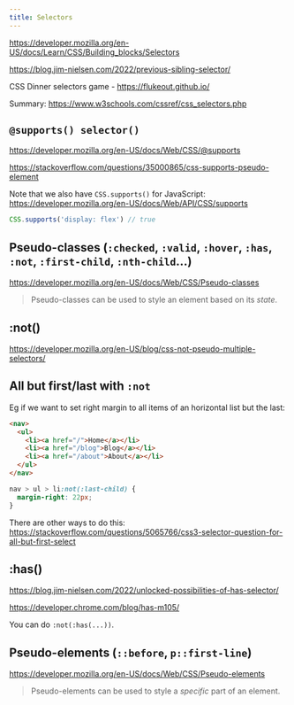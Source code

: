 ```yaml
---
title: Selectors
---
```


https://developer.mozilla.org/en-US/docs/Learn/CSS/Building_blocks/Selectors

https://blog.jim-nielsen.com/2022/previous-sibling-selector/

CSS Dinner selectors game - https://flukeout.github.io/

Summary: https://www.w3schools.com/cssref/css_selectors.php

## `@supports() selector()`

https://developer.mozilla.org/en-US/docs/Web/CSS/@supports

https://stackoverflow.com/questions/35000865/css-supports-pseudo-element

Note that we also have `CSS.supports()` for JavaScript: https://developer.mozilla.org/en-US/docs/Web/API/CSS/supports

```js
CSS.supports('display: flex') // true
```

## Pseudo-classes (`:checked`, `:valid`, `:hover`, `:has`, `:not`, `:first-child`, `:nth-child`...)

https://developer.mozilla.org/en-US/docs/Web/CSS/Pseudo-classes

> Pseudo-classes can be used to style an element based on its _state_.

## :not()

https://developer.mozilla.org/en-US/blog/css-not-pseudo-multiple-selectors/

## All but first/last with `:not`

Eg if we want to set right margin to all items of an horizontal list but the last:

```html
<nav>
  <ul>
    <li><a href="/">Home</a></li>
    <li><a href="/blog">Blog</a></li>
    <li><a href="/about">About</a></li>
  </ul>
</nav>
```

```css
nav > ul > li:not(:last-child) {
  margin-right: 22px;
}
```

There are other ways to do this: https://stackoverflow.com/questions/5065766/css3-selector-question-for-all-but-first-select

## :has()

https://blog.jim-nielsen.com/2022/unlocked-possibilities-of-has-selector/

https://developer.chrome.com/blog/has-m105/

You can do `:not(:has(...))`.

## Pseudo-elements (`::before`, `p::first-line`)

https://developer.mozilla.org/en-US/docs/Web/CSS/Pseudo-elements

> Pseudo-elements can be used to style a _specific_ part of an element.

